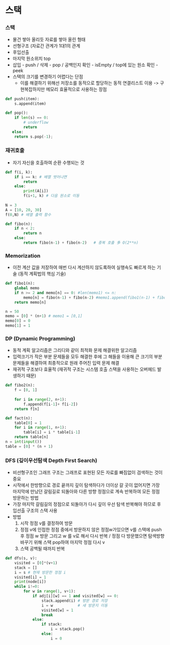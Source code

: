 # 스택

### 스택

- 물건 쌓아 올리듯 자료를 쌓아 올린 형태
- 선형구조 (자료간 관계가 1대1의 관계
- 후입선출
- 마지막 원소위치 top
- 삽입 - push / 삭제 - pop / 공백인지 확인 - isEmpty / top에 있는 원소 확인 - peek
- 스택의 크기를 변경하기 어렵다는 단점 
  - 이를 해결하기 위해선 저장소를 동적으로 할당하는 동적 연결리스트 이용 -> 구현복잡하지만 메모리 효율적으로 사용하는 장점

```python
def push(item):
    s.append(item)

def pop():
    if len(s) == 0:
        # underflow
        return
   else:
    return s.pop(-1);
```



### 재귀호출

- 자기 자신을 호출하여 순환 수행되는 것

```python
def f(i, k): 
    if i == k: # 배열 벗어나면
        return
   	else:
        print(A[i])
        f(i+1, k) # 다음 원소로 이동
    
N = 3
A = [10, 20, 30]
f(0,N) # 배열 출력 함수
```

```python
def fibo(n):
    if n < 2:
        return n
   	else:
        return fibo(n-1) + fibo(n-2)   # 중복 호출 多 O(2**n)
```



### Memorization

- 이전 계산 값을 저장하여 매번 다시 계산하지 않도록하여 실행속도 빠르게  하는 기술 (동적 계획법의 핵심 기술)

```python
def fibo1(n):
    global memo
    if n >= 2 and memo[n] == 0: #len(memo1) <= n:
        memo[n] = fibo(n-1) + fibo(n-2) #memo1.append(fibo1(n-1) + fibo1(n-2))
    return memo[n]

n = 50
memo = [0] * (n+1) # memo1 = [0,1]
memo[0] = 0
memo[1] = 1
```



### DP (Dynamic Programming)

- 동적 계획 알고리즘은 그리디와 같이 최적화 문제 해결위한 알고리즘
- 입력크기가 작은 부분 문제들을 모두 해결한 후에 그 해들을 이용해 큰 크기의 부분 문제들을 해결하여 최종적으로 원래 주어진 입력 문제 해결
- 재귀적 구조보다 효율적 (재귀적 구조는 시스템 호출 스택을 사용하는 오버헤드 발생하기 때문)

```python
def fibo2(n):
    f = [0, 1]
    
    for i in range(2, n+1):
        f.append(f[i-1]+ f[i-2])
    return f[n]
```

```python
def fact(n):
    table[0] = 1
    for i in range(1, n+1):
        table[i] = i * table[i-1]
    return table[n]
n = int(input())
table = [0] * (n + 1)
```



### DFS (깊이우선탐색 Depth First Search)

- 비선형구조인 그래프 구조는 그래프로 표현된 모든 자료를 빠짐없이 검색하는 것이 중요
- 시작에서 한방향으로 경로 끝까지 깊이 탐색하다가 더이상 갈 곳이 없어지면 가장 마지막에 만났던 갈림길로 되돌아와 다른 방향 정점으로 계속 반복하여 모든 정점 방문하는 방법
- 가장 마지막 갈림길의 정점으로 되돌아가 다시 깊이 우선 탐색 반복해야 하므로 후입선출 구조의 스택 사용
- 방법
  1) 시작 정점 v를 결정하여 방문
  2) 정점 v에 인접한 정점 중에서 방문하지 않은 정점w가있으면 v를 스택에 push 후 정점 w 방문 그리고 w 를 v로 해서 다시 반복 / 정점 다 방문했으면 탐색방향 바꾸기 위해 스택 pop하여 마지막 정점 다시 v
  3) 스택 공백될 때까지 반복

```python
def dfs(s, v):
    visited = [0]*(v+1)
    stack = []
    i = s # 현재 방문한 정점 i
    visited[i] = 1
    print(node[i])
    while i!=0:
        for w in range(1, v+1):
            if adj[i][w] == 1 and visited[w] == 0: 
                stack.append(i) # 방문 경로 저장
                i = w 			# 새 방문지 이동
                visited[w] = 1
                break
            else:
                if stack:
                    i = stack.pop()
               	else:
                    i = 0
    
```

